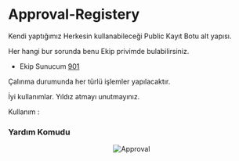 # Approval-Registery
Kendi yaptığımız Herkesin kullanabileceği Public Kayıt Botu alt yapısı.

Her hangi bur sorunda benu Ekip privimde bulabilirsiniz.

- Ekip Sunucum [901](https://discord.gg/U2gaMdhPnc)

Çalınma durumunda her türlü işlemler yapılacaktır.

İyi kullanımlar.
 Yıldız atmayı unutmayınız.
 
 Kullanım : 
 <h3>Yardım Komudu</h3>
 
<p align="center"><img align="center" src="https://cdn.discordapp.com/attachments/813097332173176860/815191439113191485/unknown.png" alt="Approval" /></p>

